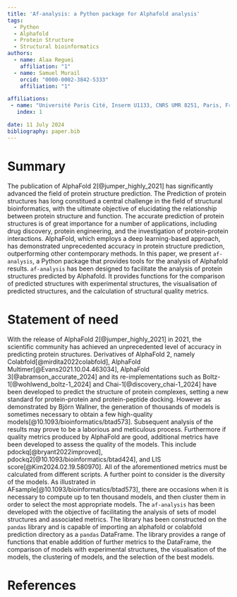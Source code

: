 ```yaml
---
title: 'Af-analysis: a Python package for Alphafold analysis'
tags:
  - Python
  - Alphafold
  - Protein Structure
  - Structural bioinformatics
authors:
  - name: Alaa Reguei
    affiliation: "1"
  - name: Samuel Murail
    orcid: "0000-0002-3842-5333"
    affiliation: "1"

affiliations:
 - name: "Université Paris Cité, Inserm U1133, CNRS UMR 8251, Paris, France"
   index: 1

date: 11 July 2024
bibliography: paper.bib
---
```


# Summary

The publication of AlphaFold 2[@jumper_highly_2021] has significantly advanced the field of protein structure prediction. The Prediction of protein structures has long constitued a central challenge in the field of structural bioinformatics, with the ultimate objective of elucidating the relationship between protein structure and function. The accurate prediction of protein structures is of great importance for a number of applications, including drug discovery, protein engineering, and the investigation of protein-protein interactions. AlphaFold, which employs a deep learning-based approach, has demonstrated unprecedented accuracy in protein structure prediction, outperforming other contemporary methods. In this paper, we present `af-analysis`, a Python package that provides tools for the analysis of Alphafold results. `af-analysis` has been designed to facilitate the analysis of protein structures predicted by Alphafold. It provides functions for the comparison of predicted structures with experimental structures, the visualisation of predicted structures, and the calculation of structural quality metrics.

# Statement of need

With the release of AlphaFold 2[@jumper_highly_2021] in 2021, the scientific community has achieved an unprecedented level of accuracy in predicting protein structures. Derivatives of AlphaFold 2, namely Colabfold[@mirdita2022colabfold], AlphaFold Multimer[@Evans2021.10.04.463034], AlphaFold 3[@abramson_accurate_2024] and its re-implementations such as Boltz-1[@wohlwend_boltz-1_2024] and Chai-1[@discovery_chai-1_2024] have been developed to predict the structure of protein complexes, setting a new standard for protein-protein and protein-peptide docking. However as demonstrated by Björn Wallner, the generation of thousands of models is sometimes necessary to obtain a few high-quality models[@10.1093/bioinformatics/btad573]. Subsequent analysis of the results may prove to be a laborious and meticulous process. Furthermore if quality metrics produced by AlphaFold are good, additional metrics have been developed to assess the quality of the models. This include pdockq[@bryant2022improved], pdockq2[@10.1093/bioinformatics/btad424], and LIS score[@Kim2024.02.19.580970]. All of the aforementioned metrics must be calculated from different scripts. A further point to consider is the diversity of the models. As illustrated in AFsample[@10.1093/bioinformatics/btad573], there are occasions when it is necessary to compute up to ten thousand models, and then cluster them in order to select the most appropriate models. The `af-analysis` has been developed with the objective of facilitating the analysis of sets of model structures and associated metrics. The library has been constructed on the `pandas` library and is capable of importing an alphafold or colabfold prediction directory as a `pandas` DataFrame. The library provides a range of functions that enable addition of further metrics to the DataFrame, the comparison of models with experimental structures, the visualisation of the models, the clustering of models, and the selection of the best models.

# References